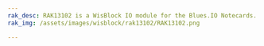 ```yaml
---
rak_desc: RAK13102 is a WisBlock IO module for the Blues.IO Notecards.
rak_img: /assets/images/wisblock/rak13102/RAK13102.png

---
```


<rk-redirect to="/Product-Categories/WisBlock/RAK13102/Overview/" />